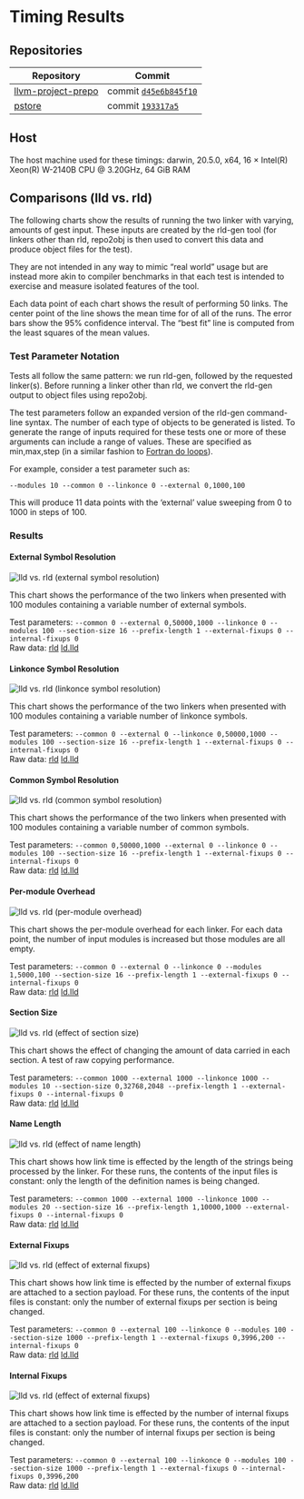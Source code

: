 # Timing Results

## Repositories

| Repository | Commit |
| --- | --- |
| [llvm-project-prepo](http://github.com/SNSystems/llvm-project-prepo) | commit [`d45e6b845f10`](https://github.com/SNSystems/llvm-project-prepo/commit/d45e6b845f101d5520caf3ca23574f03c3fe4626) |
| [pstore](http://github.com/SNSystems/pstore) | commit [`193317a5`](https://github.com/SNSystems/pstore/commit/193317a5d0d00f56d89670692d4332a2fa819ce3) |

## Host

The host machine used for these timings: darwin, 20.5.0, x64, 16 × Intel(R) Xeon(R) W-2140B CPU @ 3.20GHz, 64 GiB RAM

## Comparisons (lld vs. rld)

The following charts show the results of running the two linker with varying, amounts of gest input. These inputs are created by the rld-gen tool (for linkers other than rld, repo2obj is then used to convert this data and produce object files for the test).

They are not intended in any way to mimic “real world” usage but are instead more akin to compiler benchmarks in that each test is intended to exercise and measure isolated features of the tool.

Each data point of each chart shows the result of performing 50 links. The center point of the line shows the mean time for of all of the runs. The error bars show the 95% confidence interval. The “best fit” line is computed from the least squares of the mean values.

### Test Parameter Notation

Tests all follow the same pattern: we run rld-gen, followed by the requested linker(s). Before running a linker other than rld, we convert the rld-gen output to object files using repo2obj.

The test parameters follow an expanded version of the rld-gen command-line syntax. The number of each type of objects to be generated is listed. To generate the range of inputs required for these tests one or more of these arguments can include a range of values. These are specified as min,max,step (in a similar fashion to [Fortran do loops](https://fortran-lang.org/learn/quickstart/operators_control_flow#loop-constructs-do)). 

For example, consider a test parameter such as:

`--modules 10 --common 0 --linkonce 0 --external 0,1000,100`

This will produce 11 data points with the ‘external’ value sweeping from 0 to 1000 in steps of 100.

### Results

#### External Symbol Resolution

![lld vs. rld (external symbol resolution)](./external.svg)

This chart shows the performance of the two linkers when presented with 100 modules containing a variable number of external symbols.

Test parameters: `--common 0 --external 0,50000,1000 --linkonce 0 --modules 100 --section-size 16 --prefix-length 1 --external-fixups 0 --internal-fixups 0`<br>
Raw data: [rld](./external.rld.csv) [ld.lld](./external.ld.lld.csv)

#### Linkonce Symbol Resolution

![lld vs. rld (linkonce symbol resolution)](./linkonce.svg)

This chart shows the performance of the two linkers when presented with 100 modules containing a variable number of linkonce symbols.

Test parameters: `--common 0 --external 0 --linkonce 0,50000,1000 --modules 100 --section-size 16 --prefix-length 1 --external-fixups 0 --internal-fixups 0`<br>
Raw data: [rld](./linkonce.rld.csv) [ld.lld](./linkonce.ld.lld.csv)

#### Common Symbol Resolution

![lld vs. rld (common symbol resolution)](./common.svg)

This chart shows the performance of the two linkers when presented with 100 modules containing a variable number of common symbols.

Test parameters: `--common 0,50000,1000 --external 0 --linkonce 0 --modules 100 --section-size 16 --prefix-length 1 --external-fixups 0 --internal-fixups 0`<br>
Raw data: [rld](./common.rld.csv) [ld.lld](./common.ld.lld.csv)

#### Per-module Overhead

![lld vs. rld (per-module overhead)](./modules.svg)

This chart shows the per-module overhead for each linker. For each data point, the number of input modules is increased but those modules are all empty.

Test parameters: `--common 0 --external 0 --linkonce 0 --modules 1,5000,100 --section-size 16 --prefix-length 1 --external-fixups 0 --internal-fixups 0`<br>
Raw data: [rld](./modules.rld.csv) [ld.lld](./modules.ld.lld.csv)

#### Section Size

![lld vs. rld (effect of section size)](./section-size.svg)

This chart shows the effect of changing the amount of data carried in each section. A test of raw copying performance.

Test parameters: `--common 1000 --external 1000 --linkonce 1000 --modules 10 --section-size 0,32768,2048 --prefix-length 1 --external-fixups 0 --internal-fixups 0`<br>
Raw data: [rld](./section-size.rld.csv) [ld.lld](./section-size.ld.lld.csv)

#### Name Length

![lld vs. rld (effect of name length)](./prefix-length.svg)

This chart shows how link time is effected by the length of the strings being processed by the linker. For these runs, the contents of the input files is constant: only the length of the definition names is being changed.

Test parameters: `--common 1000 --external 1000 --linkonce 1000 --modules 20 --section-size 16 --prefix-length 1,10000,1000 --external-fixups 0 --internal-fixups 0`<br>
Raw data: [rld](./prefix-length.rld.csv) [ld.lld](./prefix-length.ld.lld.csv)

#### External Fixups

![lld vs. rld (effect of external fixups)](./external-fixups.svg)

This chart shows how link time is effected by the number of external fixups are attached to a section payload. For these runs, the contents of the input files is constant: only the number of external fixups per section is being changed.

Test parameters: `--common 0 --external 100 --linkonce 0 --modules 100 --section-size 1000 --prefix-length 1 --external-fixups 0,3996,200 --internal-fixups 0`<br>
Raw data: [rld](./external-fixups.rld.csv) [ld.lld](./external-fixups.ld.lld.csv)

#### Internal Fixups

![lld vs. rld (effect of external fixups)](./internal-fixups.svg)

This chart shows how link time is effected by the number of internal fixups are attached to a section payload. For these runs, the contents of the input files is constant: only the number of internal fixups per section is being changed.

Test parameters: `--common 0 --external 100 --linkonce 0 --modules 100 --section-size 1000 --prefix-length 1 --external-fixups 0 --internal-fixups 0,3996,200`<br>
Raw data: [rld](./internal-fixups.rld.csv) [ld.lld](./internal-fixups.ld.lld.csv)
